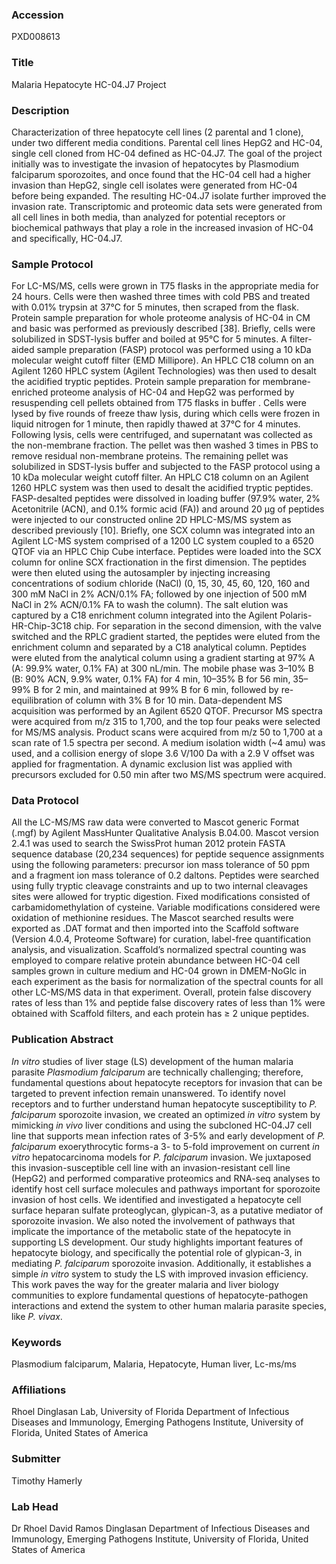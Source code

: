### Accession
PXD008613

### Title
Malaria Hepatocyte HC-04.J7 Project

### Description
Characterization of three hepatocyte cell lines (2 parental and 1 clone), under two different media conditions. Parental cell lines HepG2 and HC-04, single cell cloned from HC-04 defined as HC-04.J7. The goal of the project initially was to investigate the invasion of hepatocytes by Plasmodium falciparum sporozoites, and once found that the HC-04 cell had a higher invasion than HepG2, single cell isolates were generated from HC-04 before being expanded. The resulting HC-04.J7 isolate further improved the invasion rate. Transcriptomic and proteomic data sets were generated from all cell lines in both media, than analyzed for potential receptors or biochemical pathways that play a role in the increased invasion of HC-04 and specifically, HC-04.J7.

### Sample Protocol
For LC-MS/MS, cells were grown in T75 flasks in the appropriate media for 24 hours. Cells were then washed three times with cold PBS and treated with 0.01% trypsin at 37°C for 5 minutes, then scraped from the flask. Protein sample preparation for whole proteome analysis of HC-04 in CM and basic was performed as previously described [38]. Briefly, cells were solubilized in SDST-lysis buffer and boiled at 95°C for 5 minutes. A filter-aided sample preparation (FASP) protocol was performed using a 10 kDa molecular weight cutoff filter (EMD Millipore). An HPLC C18 column on an Agilent 1260 HPLC system (Agilent Technologies) was then used to desalt the acidified tryptic peptides.  Protein sample preparation for membrane-enriched proteome analysis of HC-04 and HepG2 was performed by resuspending cell pellets obtained from T75 flasks in buffer . Cells were lysed by five rounds of freeze thaw lysis, during which cells were frozen in liquid nitrogen for 1 minute, then rapidly thawed at 37°C for 4 minutes. Following lysis, cells were centrifuged, and supernatant was collected as the non-membrane fraction. The pellet was then washed 3 times in PBS to remove residual non-membrane proteins. The remaining pellet was solubilized in SDST-lysis buffer and subjected to the FASP protocol using a 10 kDa molecular weight cutoff filter. An HPLC C18 column on an Agilent 1260 HPLC system was then used to desalt the acidified tryptic peptides.    FASP-desalted peptides were dissolved in loading buffer (97.9% water, 2% Acetonitrile (ACN), and 0.1% formic acid (FA)) and around 20 µg of peptides were injected to our constructed online 2D HPLC-MS/MS system as described previously [10]. Briefly, one SCX column was integrated into an Agilent LC-MS system comprised of a 1200 LC system coupled to a 6520 QTOF via an HPLC Chip Cube interface. Peptides were loaded into the SCX column for online SCX fractionation in the first dimension. The peptides were then eluted using the autosampler by injecting increasing concentrations of sodium chloride (NaCl) (0, 15, 30, 45, 60, 120, 160 and 300 mM NaCl in 2% ACN/0.1% FA; followed by one injection of 500 mM NaCl in 2% ACN/0.1% FA to wash the column). The salt elution was captured by a C18 enrichment column integrated into the Agilent Polaris-HR-Chip-3C18 chip. For separation in the second dimension, with the valve switched and the RPLC gradient started, the peptides were eluted from the enrichment column and separated by a C18 analytical column. Peptides were eluted from the analytical column using a gradient starting at 97% A (A: 99.9% water, 0.1% FA) at 300 nL/min. The mobile phase was 3–10% B (B: 90% ACN, 9.9% water, 0.1% FA) for 4 min, 10–35% B for 56 min, 35–99% B for 2 min, and maintained at 99% B for 6 min, followed by re-equilibration of column with 3% B for 10 min. Data-dependent MS acquisition was performed by an Agilent 6520 QTOF. Precursor MS spectra were acquired from m/z 315 to 1,700, and the top four peaks were selected for MS/MS analysis. Product scans were acquired from m/z 50 to 1,700 at a scan rate of 1.5 spectra per second. A medium isolation width (~4 amu) was used, and a collision energy of slope 3.6 V/100 Da with a 2.9 V offset was applied for fragmentation. A dynamic exclusion list was applied with precursors excluded for 0.50 min after two MS/MS spectrum were acquired.

### Data Protocol
All the LC-MS/MS raw data were converted to Mascot generic Format (.mgf) by Agilent MassHunter Qualitative Analysis B.04.00. Mascot version 2.4.1 was used to search the SwissProt human 2012 protein FASTA sequence database (20,234 sequences) for peptide sequence assignments using the following parameters: precursor ion mass tolerance of 50 ppm and a fragment ion mass tolerance of 0.2 daltons. Peptides were searched using fully tryptic cleavage constraints and up to two internal cleavages sites were allowed for tryptic digestion. Fixed modifications consisted of carbamidomethylation of cysteine. Variable modifications considered were oxidation of methionine residues. The Mascot searched results were exported as .DAT format and then imported into the Scaffold software (Version 4.0.4, Proteome Software) for curation, label-free quantification analysis, and visualization. Scaffold’s normalized spectral counting was employed to compare relative protein abundance between HC-04 cell samples grown in culture medium and HC-04 grown in DMEM-NoGlc in each experiment as the basis for normalization of the spectral counts for all other LC-MS/MS data in that experiment. Overall, protein false discovery rates of less than 1% and peptide false discovery rates of less than 1% were obtained with Scaffold filters, and each protein has ≥ 2 unique peptides.

### Publication Abstract
<i>In vitro</i> studies of liver stage (LS) development of the human malaria parasite <i>Plasmodium falciparum</i> are technically challenging; therefore, fundamental questions about hepatocyte receptors for invasion that can be targeted to prevent infection remain unanswered. To identify novel receptors and to further understand human hepatocyte susceptibility to <i>P. falciparum</i> sporozoite invasion, we created an optimized <i>in vitro</i> system by mimicking <i>in vivo</i> liver conditions and using the subcloned HC-04.J7 cell line that supports mean infection rates of 3-5% and early development of <i>P. falciparum</i> exoerythrocytic forms-a 3- to 5-fold improvement on current <i>in vitro</i> hepatocarcinoma models for <i>P. falciparum</i> invasion. We juxtaposed this invasion-susceptible cell line with an invasion-resistant cell line (HepG2) and performed comparative proteomics and RNA-seq analyses to identify host cell surface molecules and pathways important for sporozoite invasion of host cells. We identified and investigated a hepatocyte cell surface heparan sulfate proteoglycan, glypican-3, as a putative mediator of sporozoite invasion. We also noted the involvement of pathways that implicate the importance of the metabolic state of the hepatocyte in supporting LS development. Our study highlights important features of hepatocyte biology, and specifically the potential role of glypican-3, in mediating <i>P. falciparum</i> sporozoite invasion. Additionally, it establishes a simple <i>in vitro</i> system to study the LS with improved invasion efficiency. This work paves the way for the greater malaria and liver biology communities to explore fundamental questions of hepatocyte-pathogen interactions and extend the system to other human malaria parasite species, like <i>P. vivax</i>.

### Keywords
Plasmodium falciparum, Malaria, Hepatocyte, Human liver, Lc-ms/ms

### Affiliations
Rhoel Dinglasan Lab, University of Florida
Department of Infectious Diseases and Immunology, Emerging Pathogens Institute, University of Florida, United States of America

### Submitter
Timothy Hamerly

### Lab Head
Dr Rhoel David Ramos Dinglasan
Department of Infectious Diseases and Immunology, Emerging Pathogens Institute, University of Florida, United States of America


